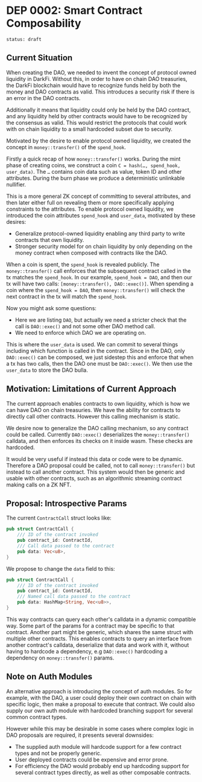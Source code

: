 # DEP 0002: Smart Contract Composability

```
status: draft
```

## Current Situation

When creating the DAO, we needed to invent the concept of protocol owned liquidity in DarkFi.
Without this, in order to have on chain DAO treasuries, the DarkFi blockchain would have to
recognize funds held by both the money and DAO contracts as valid. This introduces a security
risk if there is an error in the DAO contracts.

Additionally it means that liquidity could only be held by the DAO contract, and any liquidity
held by other contracts would have to be recognized by the consensus as valid. This would
restrict the protocols that could work with on chain liquidity to a small hardcoded subset
due to security.

Motivated by the desire to enable protocol owned liquidity, we created the concept in
`money::transfer()` of the `spend_hook`.

Firstly a quick recap of how `money::transfer()` works. During the mint phase of creating
coins, we construct a coin `C = hash(…, spend_hook, user_data)`. The `…` contains coin data such
as value, token ID and other attributes. During the burn phase we produce a deterministic
unlinkable nullifier.

This is a more general ZK concept of committing to several attributes, and then later either
full on revealing them or more specifically applying constraints to the attributes.
To enable protocol owned liquidity, we introduced the coin attributes `spend_hook` and
`user_data`, motivated by these desires:

* Generalize protocol-owned liquidity enabling any third party to write contracts that
  own liquidity.
* Stronger security model for on chain liquidity by only depending on the money contract
  when composed with contracts like the DAO.

When a coin is spent, the `spend_hook` is revealed publicly. The `money::transfer()` call
enforces that the subsequent contract called in the tx matches the `spend_hook`.
In our example, `spend_hook = DAO`, and then our tx will have two calls:
`[money::transfer(), DAO::exec()]`. When spending a coin where the `spend_hook = DAO`,
then `money::transfer()` will check the next contract in the tx will match the `spend_hook`.

Now you might ask some questions:

* Here we are listing `DAO`, but actually we need a stricter check that the call is `DAO::exec()`
  and not some other DAO method call.
* We need to enforce which DAO we are operating on.

This is where the `user_data` is used. We can commit to several things including which function
is called in the contract. Since in the DAO, only `DAO::exec()` can be composed, we just sidestep
this and enforce that when a tx has two calls, then the DAO one must be `DAO::exec()`. We then
use the `user_data` to store the DAO bulla.

## Motivation: Limitations of Current Approach

The current approach enables contracts to own liquidity, which is how we can have DAO on chain
treasuries. We have the ability for contracts to directly call other contracts. However this
calling mechanism is static.

We desire now to generalize the DAO calling mechanism, so any contract could be called.
Currently `DAO::exec()` deserializes the `money::transfer()` calldata, and then enforces its
checks on it inside wasm. These checks are hardcoded.

It would be very useful if instead this data or code were to be dynamic. Therefore a DAO
proposal could be called, not to call `money::transfer()` but instead to call another contract.
This system would then be generic and usable with other contracts, such as an algorithmic
streaming contract making calls on a ZK NFT.

## Proposal: Introspective Params

The current `ContractCall` struct looks like:

```rust
pub struct ContractCall {
    /// ID of the contract invoked
    pub contract_id: ContractId,
    /// Call data passed to the contract
    pub data: Vec<u8>,
}
```

We propose to change the `data` field to this:

```rust
pub struct ContractCall {
    /// ID of the contract invoked
    pub contract_id: ContractId,
    /// Named call data passed to the contract
    pub data: HashMap<String, Vec<u8>>,
}
```

This way contracts can query each other's calldata in a dynamic compatible way.
Some part of the params for a contract may be specific to that contract. Another part
might be generic, which shares the same struct with multiple other contracts.
This enables contracts to query an interface from another contract's calldata,
deserialize that data and work with it, without having to hardcode a dependency,
e.g `DAO::exec()` hardcoding a dependency on `money::transfer()` params.

## Note on Auth Modules

An alternative approach is introducing the concept of auth modules. So for example, with
the DAO, a user could deploy their own contract on chain with specific logic, then
make a proposal to execute that contract. We could also supply our own auth module with
hardcoded branching support for several common contract types.

However while this may be desirable in some cases where complex logic in DAO proposals
are required, it presents several downsides:

* The supplied auth module will hardcode support for a few contract types and not be
  properly generic.
* User deployed contracts could be expensive and error prone.
* For efficiency the DAO would probably end up hardcoding support for several contract
  types directly, as well as other composable contracts.

